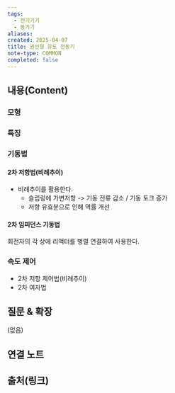 ```yaml
---
tags:
  - 전기기기
  - 동기기
aliases: 
created: 2025-04-07
title: 권선형 유도 전동기
note-type: COMMON
completed: false
---
```


## 내용(Content)

### 모형

### 특징


### 기동법

#### 2차 저항법(비례추이)

- 비례추이를 활용한다.
	- 슬립링에 가변저항 -> 기동 전류 감소 / 기동 토크 증가
	- 저항 유효분으로 인해 역률 개선


#### 2차 임피던스 기동법

회전자의 각 상에 리액터를 병렬 연결하여 사용한다.

### 속도 제어

- 2차 저항 제어법(비례추이)
- 2차 여자법


## 질문 & 확장

(없음)

## 연결 노트

## 출처(링크)

